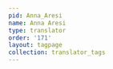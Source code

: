 ```yaml
---
pid: Anna_Aresi
name: Anna Aresi
type: translator
order: '171'
layout: tagpage
collection: translator_tags
---
```

